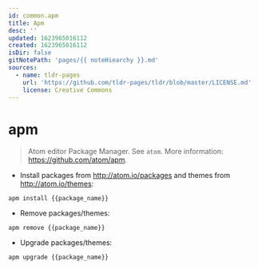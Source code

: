```yaml
---
id: common.apm
title: Apm
desc: ''
updated: 1623965016112
created: 1623965016112
isDir: false
gitNotePath: 'pages/{{ noteHiearchy }}.md'
sources:
  - name: tldr-pages
    url: 'https://github.com/tldr-pages/tldr/blob/master/LICENSE.md'
    license: Creative Commons
---
```

# apm

> Atom editor Package Manager.
> See `atom`.
> More information: <https://github.com/atom/apm>.

- Install packages from <http://atom.io/packages> and themes from <http://atom.io/themes>:

`apm install {{package_name}}`

- Remove packages/themes:

`apm remove {{package_name}}`

- Upgrade packages/themes:

`apm upgrade {{package_name}}`

